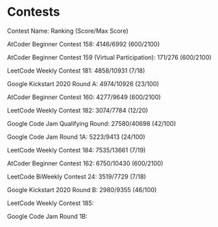 # Contests
Contest Name: Ranking (Score/Max Score)

AtCoder Beginner Contest 158: 4146/6992 (600/2100)

AtCoder Beginner Contest 159 (Virtual Participation): 171/276 (600/2100)

LeetCode Weekly Contest 181: 4858/10931 (7/18)

Google Kickstart 2020 Round A: 4974/10926 (23/100)

AtCoder Beginner Contest 160: 4277/9649 (600/2100)

LeetCode Weekly Contest 182: 3074/7784 (12/20)

Google Code Jam Qualifying Round: 27580/40698 (42/100)

Google Code Jam Round 1A: 5223/9413 (24/100)

LeetCode Weekly Contest 184: 7535/13661 (7/19)

AtCoder Beginner Contest 162: 6750/10430 (600/2100)

LeetCode BiWeekly Contest 24: 3519/7729 (7/18)

Google Kickstart 2020 Round B: 2980/9355 (46/100)

LeetCode Weekly Contest 185:

Google Code Jam Round 1B:

